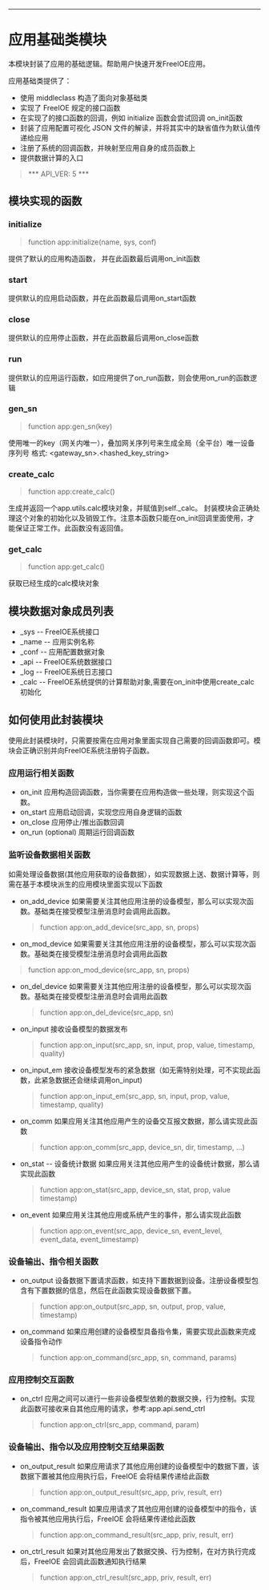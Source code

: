 
---

# 应用基础类模块

本模块封装了应用的基础逻辑。帮助用户快速开发FreeIOE应用。

应用基础类提供了：

* 使用 middleclass 构造了面向对象基础类
* 实现了 FreeIOE 规定的接口函数
* 在实现了的接口函数的回调，例如 initialize 函数会尝试回调 on_init函数
* 封装了应用配置可视化 JSON 文件的解读，并将其实中的缺省值作为默认值传递给应用
* 注册了系统的回调函数，并映射至应用自身的成员函数上
* 提供数据计算的入口

> *** API_VER: 5 ***

## 模块实现的函数

### initialize
> function app:initialize(name, sys, conf)
>

提供了默认的应用构造函数， 并在此函数最后调用on_init函数

### start

提供默认的应用启动函数，并在此函数最后调用on_start函数

### close

提供默认的应用停止函数，并在此函数最后调用on_close函数

### run

提供默认的应用运行函数，如应用提供了on_run函数，则会使用on_run的函数逻辑


### gen_sn
> function app:gen_sn(key)
>

使用唯一的key（网关内唯一），叠加网关序列号来生成全局（全平台）唯一设备序列号 格式: <gateway_sn>.<hashed_key_string>

### create_calc
> function app:create_calc()
>

生成并返回一个app.utils.calc模块对象，并赋值到self._calc。 封装模块会正确处理这个对象的初始化以及销毁工作。注意本函数只能在on_init回调里面使用，才能保证正常工作。此函数没有返回值。

### get_calc
> function app:get_calc()
>

获取已经生成的calc模块对象

## 模块数据对象成员列表

* \_sys -- FreeIOE系统接口
* \_name -- 应用实例名称
* \_conf -- 应用配置数据对象
* \_api -- FreeIOE系统数据接口
* \_log -- FreeIOE系统日志接口
* \_calc -- FreeIOE系统提供的计算帮助对象,需要在on_init中使用create_calc初始化

## 如何使用此封装模块

使用此封装模块时，只需要按需在应用对象里面实现自己需要的回调函数即可。模块会正确识别并向FreeIOE系统注册钩子函数。

### 应用运行相关函数

* on_init
  应用构造回调函数，当你需要在应用构造做一些处理，则实现这个函数。
* on_start
  应用启动回调，实现您应用自身逻辑的函数
* on_close
  应用停止/推出函数回调
* on_run (optional)
  周期运行回调函数

### 监听设备数据相关函数

如需处理设备数据(其他应用获取的设备数据），如实现数据上送、数据计算等，则需在基于本模块派生的应用模块里面实现以下函数

* on_add_device
  如果需要关注其他应用注册的设备模型，那么可以实现次函数。基础类在接受模型注册消息时会调用此函数。
  > function app:on_add_device(src_app, sn, props)
* on_mod_device
  如果需要关注其他应用注册的设备模型，那么可以实现次函数。基础类在接受模型注册消息时会调用此函数
 > function app:on_mod_device(src_app, sn, props)
* on_del_device
  如果需要关注其他应用注册的设备模型，那么可以实现次函数。基础类在接受模型注册消息时会调用此函数
  > function app:on_del_device(src_app, sn)
* on_input
  接收设备模型的数据发布
  > function app:on_input(src_app, sn, input, prop, value, timestamp, quality)
* on_input_em
  接收设备模型发布的紧急数据（如无需特别处理，可不实现此函数，此紧急数据还会继续调用on_input)
  > function app:on_input_em(src_app, sn, input, prop, value, timestamp, quality)
* on_comm
  如果应用关注其他应用产生的设备交互报文数据，那么请实现此函数
  > function app:on_comm(src_app, device_sn, dir, timestamp, ...)
* on_stat -- 设备统计数据
  如果应用关注其他应用产生的设备统计数据，那么请实现此函数
  > function app:on_stat(src_app, device_sn, stat, prop, value timestamp)
* on_event
  如果应用关注其他应用或系统产生的事件，那么请实现此函数
  > function app:on_event(src_app, device_sn, event_level, event_data, event_timestamp)

### 设备输出、指令相关函数

* on_output
  设备数据下置请求函数，如支持下置数据到设备。注册设备模型包含有下置数据的信息，然后在此函数实现设备数据下置。
  > function app:on_output(src_app, sn, output, prop, value, timestamp)
* on_command
  如果应用创建的设备模型具备指令集，需要实现此函数来完成设备指令动作
  > function app:on_command(src_app, sn, command, params)

### 应用控制交互函数

* on_ctrl
  应用之间可以进行一些非设备模型依赖的数据交换，行为控制。实现此函数可接收来自其他应用的请求，参考:app.api.send_ctrl
  > function app:on_ctrl(src_app, command, param)

### 设备输出、指令以及应用控制交互结果函数

* on_output_result
  如果应用请求了其他应用创建的设备模型中的数据下置，该数据下置被其他应用执行后，FreeIOE 会将结果传递给此函数
  > function app:on_output_result(src_app, priv, result, err)
* on_command_result
  如果应用请求了其他应用创建的设备模型中的指令，该指令被其他应用执行后，FreeIOE 会将结果传递给此函数
  > function app:on_command_result(src_app, priv, result, err)
* on_ctrl_result
  如果对其他应用发出了数据交换、行为控制，在对方执行完成后，FreeIOE 会回调此函数通知执行结果
  > function app:on_ctrl_result(src_app, priv, result, err)
